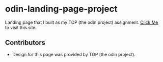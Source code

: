 # odin-landing-page-project

Landing page that I built as my TOP (the odin project) assignment.
[Click Me](https://nail003.github.io/odin-landing-page-project/) to visit this site.

## Contributors

- Design for this page was provided by TOP (the odin project).

